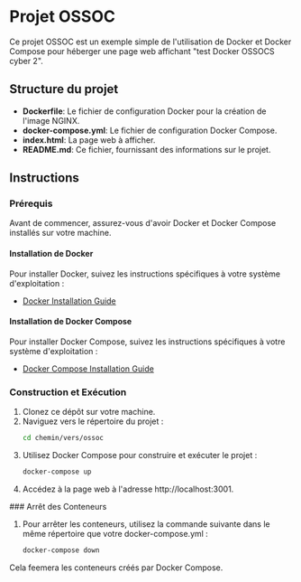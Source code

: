 # Projet OSSOC

Ce projet OSSOC est un exemple simple de l'utilisation de Docker et Docker Compose pour héberger une page web affichant "test Docker OSSOCS cyber 2".

## Structure du projet

- **Dockerfile**: Le fichier de configuration Docker pour la création de l'image NGINX.
- **docker-compose.yml**: Le fichier de configuration Docker Compose.
- **index.html**: La page web à afficher.
- **README.md**: Ce fichier, fournissant des informations sur le projet.

## Instructions

### Prérequis

Avant de commencer, assurez-vous d'avoir Docker et Docker Compose installés sur votre machine.

#### Installation de Docker

Pour installer Docker, suivez les instructions spécifiques à votre système d'exploitation :

- [Docker Installation Guide](https://docs.docker.com/get-docker/)

#### Installation de Docker Compose

Pour installer Docker Compose, suivez les instructions spécifiques à votre système d'exploitation :

- [Docker Compose Installation Guide](https://docs.docker.com/compose/install/)

### Construction et Exécution

1. Clonez ce dépôt sur votre machine.
2. Naviguez vers le répertoire du projet :
   ```bash
   cd chemin/vers/ossoc
   ```
3. Utilisez Docker Compose pour construire et exécuter le projet :
   ```bash
   docker-compose up
   ```
4. Accédez à la page web à l'adresse http://localhost:3001.

### Arrêt des Conteneurs

1. Pour arrêter les conteneurs, utilisez la commande suivante dans le même répertoire que votre docker-compose.yml :
   ```bash
   docker-compose down
   ```
Cela feemera les conteneurs créés par Docker Compose.


